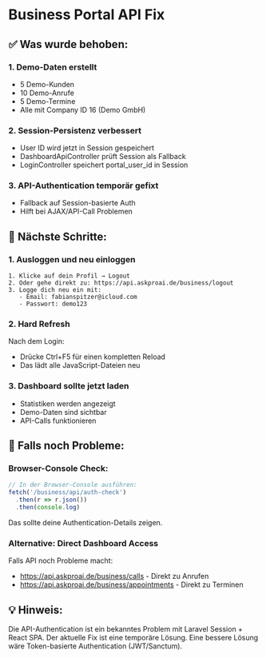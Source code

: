 # Business Portal API Fix

## ✅ Was wurde behoben:

### 1. **Demo-Daten erstellt**
- 5 Demo-Kunden
- 10 Demo-Anrufe
- 5 Demo-Termine
- Alle mit Company ID 16 (Demo GmbH)

### 2. **Session-Persistenz verbessert**
- User ID wird jetzt in Session gespeichert
- DashboardApiController prüft Session als Fallback
- LoginController speichert portal_user_id in Session

### 3. **API-Authentication temporär gefixt**
- Fallback auf Session-basierte Auth
- Hilft bei AJAX/API-Call Problemen

## 🔄 Nächste Schritte:

### 1. **Ausloggen und neu einloggen**
```
1. Klicke auf dein Profil → Logout
2. Oder gehe direkt zu: https://api.askproai.de/business/logout
3. Logge dich neu ein mit:
   - Email: fabianspitzer@icloud.com
   - Passwort: demo123
```

### 2. **Hard Refresh**
Nach dem Login:
- Drücke Ctrl+F5 für einen kompletten Reload
- Das lädt alle JavaScript-Dateien neu

### 3. **Dashboard sollte jetzt laden**
- Statistiken werden angezeigt
- Demo-Daten sind sichtbar
- API-Calls funktionieren

## 🐛 Falls noch Probleme:

### Browser-Console Check:
```javascript
// In der Browser-Console ausführen:
fetch('/business/api/auth-check')
  .then(r => r.json())
  .then(console.log)
```

Das sollte deine Authentication-Details zeigen.

### Alternative: Direct Dashboard Access
Falls API noch Probleme macht:
- https://api.askproai.de/business/calls - Direkt zu Anrufen
- https://api.askproai.de/business/appointments - Direkt zu Terminen

## 💡 Hinweis:
Die API-Authentication ist ein bekanntes Problem mit Laravel Session + React SPA. Der aktuelle Fix ist eine temporäre Lösung. Eine bessere Lösung wäre Token-basierte Authentication (JWT/Sanctum).